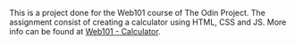 This is a project done for the Web101 course of The Odin Project. The assignment consist of creating a calculator using HTML, CSS and JS.
More info can be found at [Web101 - Calculator](https://www.theodinproject.com/courses/web-development-101/lessons/calculator).
